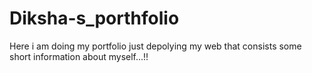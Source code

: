 # Diksha-s_porthfolio
Here i am doing my portfolio just depolying my web that consists some short information about myself...!!
